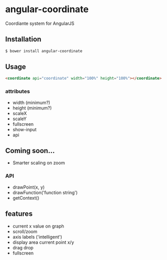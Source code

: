 angular-coordinate
==================

Coordiante system for AngularJS

## Installation
```sh
$ bower install angular-coordinate
```

## Usage
```html
<coordinate api="coordinate" width="100%" height="100%"></coordinate>
```

### attributes
* width (minimum?)
* height (minimum?)
* scaleX
* scaleY
* fullscreen
* show-input
* api


## Coming soon...
* Smarter scaling on zoom

### API
* drawPoint(x, y)
* drawFunction('function string')
* getContext()

## features
* current x value on graph
* scroll/zoom
* axis labels ('intelligent')
* display area current point x/y
* drag drop
* fullscreen